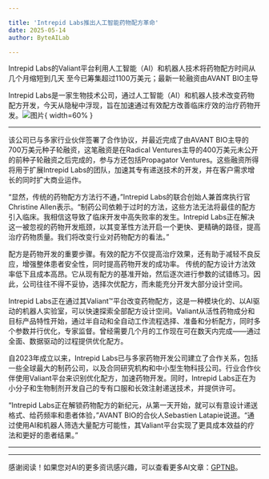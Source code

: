 ```yaml
---

title: 'Intrepid Labs推出人工智能药物配方革命'
date: 2025-05-14
author: ByteAILab

---
```


Intrepid Labs的Valiant平台利用人工智能（AI）和机器人技术将药物配方时间从几个月缩短到几天
至今已筹集超过1100万美元；最新一轮融资由AVANT BIO主导

Intrepid Labs是一家生物技术公司，通过人工智能（AI）和机器人技术改变药物配方开发，今天从隐秘中浮现，旨在加速通过有效配方改善临床疗效的治疗药物开发。![图片](https://ai-techpark.com/wp-content/uploads/Intrepid-Labs.jpg){ width=60% }

---

该公司已与多家行业伙伴签署了合作协议，并最近完成了由AVANT BIO主导的700万美元种子轮融资，这笔融资是在Radical Ventures主导的400万美元未公开的前种子轮融资之后完成的，参与方还包括Propagator Ventures。这些融资所得将用于扩展Intrepid Labs的团队，加速其专有递送技术的开发，并在客户需求增长的同时扩大商业运作。

“显然，传统的药物配方方法行不通，”Intrepid Labs的联合创始人兼首席执行官Christine Allen表示。“制药公司依赖于过时的方法，这些方法无法将最佳的配方引入临床。我相信这导致了临床开发中高失败率的发生。Intrepid Labs正在解决这一被忽视的药物开发瓶颈，以其变革性方法开启一个更快、更精确的路径，提高治疗药物质量。我们将改变行业对药物配方的看法。”

配方是药物开发的重要步骤。有效的配方不仅提高治疗效果，还有助于减轻不良反应，增强整体患者安全性，同时提高药物开发的成功率。
传统的配方设计方法效率低下且成本高昂。它从现有配方的基准开始，然后逐次进行参数的试错练习。因此，公司往往不得不妥协，选择次优配方，而未能充分开发大部分设计空间。

Intrepid Labs正在通过其Valiant™平台改变药物配方，这是一种模块化的、以AI驱动的机器人实验室，可以快速探索全部配方设计空间。Valiant从活性药物成分和目标产品特性开始，通过半自动和全自动工作流程选择、准备和分析配方，同时多个参数并行优化，专家监督。曾经需要几个月的工作现在可在数天内完成——通过全面、数据驱动的过程提供优化配方。

自2023年成立以来，Intrepid Labs已与多家药物开发公司建立了合作关系，包括一些全球最大的制药公司，以及合同研究机构和中小型生物科技公司。行业合作伙伴使用Valiant平台来识别优化配方，加速药物开发。同时，Intrepid Labs正在为小分子和生物制剂开发自己的专有口服和长效注射递送技术，并提供许可。

“Intrepid Labs正在解锁药物配方的新纪元，从第一天开始，就可以有意设计递送格式、给药频率和患者体验，”AVANT BIO的合伙人Sebastien Latapie说道。“通过使用AI和机器人筛选大量配方可能性，其Valiant平台实现了更具成本效益的疗法和更好的患者结果。”

---
---
感谢阅读！如果您对AI的更多资讯感兴趣，可以查看更多AI文章：[GPTNB](https://gptnb.com)。